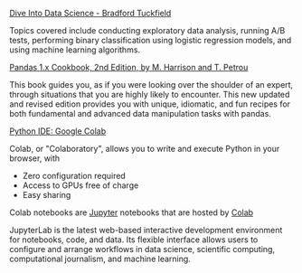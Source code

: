 [Dive Into Data Science - Bradford Tuckfield](https://nostarch.com/dive-data-science)

Topics covered include conducting exploratory data analysis, running A/B tests, performing binary classification 
using logistic regression models, and using machine learning algorithms.

[Pandas 1.x Cookbook, 2nd Edition, by M. Harrison and T. Petrou](https://www.packtpub.com/product/pandas-1x-cookbook-second-edition/9781839213106)

This book guides you, as if you were looking over the shoulder of an expert, through situations that you are highly likely to encounter. This new updated and revised edition provides you with unique, idiomatic, and fun recipes for both fundamental and advanced data manipulation tasks with pandas.

[Python IDE: Google Colab](https://colab.research.google.com)
 
Colab, or "Colaboratory", allows you to write and execute Python in your browser, with
- Zero configuration required
- Access to GPUs free of charge
- Easy sharing

Colab notebooks are [Jupyter](https://jupyter.org) notebooks that are hosted by [Colab](https://colab.research.google.com)

JupyterLab is the latest web-based interactive development environment for notebooks, code, and data. Its flexible interface allows users to configure and arrange workflows in data science, scientific computing, computational journalism, and machine learning. 

